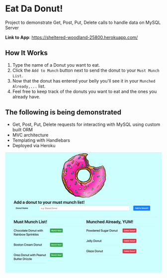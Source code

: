# Eat Da Donut!

Project to demonstrate Get, Post, Put, Delete calls to handle data on MySQL Server




**Link to App**: https://sheltered-woodland-25800.herokuapp.com/

## How It Works
1. Type the name of a Donut you want to eat.
2. Click the `Add to Munch` button next to send the donut to your `Must Munch List`.
3. Now that the donut has entered your belly you'll see it in your `Munched Already,...` list.
4. Feel free to keep track of the donuts you want to eat and the ones you already have.

## The following is being demonstrated

- Get, Post, Put, Delete requests for interacting with MySQL using custom built ORM
- MVC architecture 
- Templating with Handlebars
- Deployed via Heroku

![Screnshot](https://raw.githubusercontent.com/Jack87/EatDaDonut/master/public/assets/img/eatDaDonutScreenshot.png)